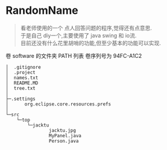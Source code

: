 # RandomName
>看老师使用的一个 点人回答问题的程序,觉得还有点意思.<br/>
于是自己 diy一个,主要使用了 java swing 和 io流.<br/>
目前还没有什么花里胡哨的功能,但至少基本的功能可以实现.

卷 software 的文件夹 PATH 列表
卷序列号为 94FC-A1C2

```
│  .gitignore
│  .project
│  names.txt
│  README.MD
│  tree.txt
│  
├─.settings
│      org.eclipse.core.resources.prefs
│      
└─src
    └─top
        └─jacktu
                jacktu.jpg
                MyPanel.java
                Person.java

```


